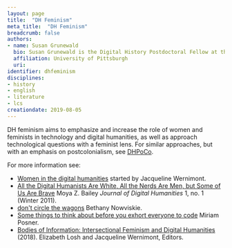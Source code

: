 ```yaml
---
layout: page
title:  "DH Feminism"
meta_title:  "DH Feminism"
breadcrumb: false
authors: 
- name: Susan Grunewald
  bio: Susan Grunewald is the Digital History Postdoctoral Fellow at the University of Pittsburgh’s World History Center. She received her PhD from Carnegie Mellon University, where she was a two-time A.W. Mellon Fellow in Digital Humanities. Her research focuses on Soviet history, particularly German prisoners of war in the USSR during and after the Second World War.
  affiliation: University of Pittsburgh
  uri:
identifier: dhfeminism
disciplines: 
- history
- english
- literature
- lcs
creationdate: 2019-08-05
---
```

DH feminism aims to emphasize and increase the role of women and feminists in technology and digital humanities, as well as approach technological questions with a feminist lens. For similar approaches, but with an emphasis on postcolonialism, see [DHPoCo](#topic_dhpoco). 

For more information see:
 -  [Women in the digital humanities](https://docs.google.com/spreadsheets/d/1pPscJX7I7Vvuc4YIBbd38nbWgIjp-0FiI5yZ1sxG6Vk/edit#gid=0) started by Jacqueline Wernimont.
 -  [All the Digital Humanists Are White, All the Nerds Are Men, but Some of Us Are Brave](http://journalofdigitalhumanities.org/1-1/all-the-digital-humanists-are-white-all-the-nerds-are-men-but-some-of-us-are-brave-by-moya-z-bailey/) Moya Z. Bailey *Journal of Digital Humanities* 1, no. 1 (Winter 2011).
 -  [don't circle the wagons](http://nowviskie.org/2012/dont-circle-the-wagons/) Bethany Nowviskie.
 -  [Some things to think about before you exhort everyone to code](https://miriamposner.com/blog/some-things-to-think-about-before-you-exhort-everyone-to-code/) Miriam Posner.
 -  [Bodies of Information: Intersectional Feminism and Digital Humanities](https://www.upress.umn.edu/book-division/books/bodies-of-information) (2018).  Elizabeth Losh and Jacqueline Wernimont, Editors.
